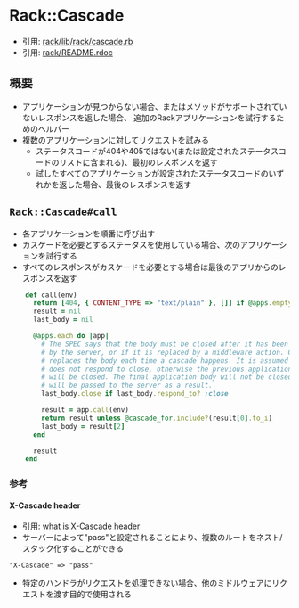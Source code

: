# Rack::Cascade
- 引用: [rack/lib/rack/cascade.rb](https://github.com/rack/rack/blob/master/lib/rack/cascade.rb)
- 引用: [rack/README.rdoc](https://github.com/rack/rack/blob/master/README.rdoc)

## 概要
- アプリケーションが見つからない場合、またはメソッドがサポートされていないレスポンスを返した場合、
  追加のRackアプリケーションを試行するためのヘルパー
- 複数のアプリケーションに対してリクエストを試みる
  - ステータスコードが404や405ではない(または設定されたステータスコードのリストに含まれる)、最初のレスポンスを返す
  - 試したすべてのアプリケーションが設定されたステータスコードのいずれかを返した場合、最後のレスポンスを返す

## `Rack::Cascade#call`
- 各アプリケーションを順番に呼び出す
- カスケードを必要とするステータスを使用している場合、次のアプリケーションを試行する
- すべてのレスポンスがカスケードを必要とする場合は最後のアプリからのレスポンスを返す
```ruby
    def call(env)
      return [404, { CONTENT_TYPE => "text/plain" }, []] if @apps.empty?
      result = nil
      last_body = nil

      @apps.each do |app|
        # The SPEC says that the body must be closed after it has been iterated
        # by the server, or if it is replaced by a middleware action. Cascade
        # replaces the body each time a cascade happens. It is assumed that nil
        # does not respond to close, otherwise the previous application body
        # will be closed. The final application body will not be closed, as it
        # will be passed to the server as a result.
        last_body.close if last_body.respond_to? :close

        result = app.call(env)
        return result unless @cascade_for.include?(result[0].to_i)
        last_body = result[2]
      end

      result
    end
```

### 参考
#### X-Cascade header
- 引用: [what is X-Cascade header](https://stackoverflow.com/questions/5643907/what-is-x-cascade-header)
- サーバーによって"pass"と設定されることにより、複数のルートをネスト/スタック化することができる
```
"X-Cascade" => "pass"
```
- 特定のハンドラがリクエストを処理できない場合、他のミドルウェアにリクエストを渡す目的で使用される
